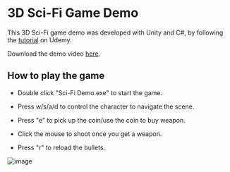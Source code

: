# 3D Sci-Fi Game DemoThis 3D Sci-Fi game demo was developed with Unity and C\#, by following the [tutorial](https://www.udemy.com/the-ultimate-guide-to-game-development-with-unity/) on Udemy.Download the demo video [here](demo.mp4).## How to play the game* Double click "Sci-Fi Demo.exe" to start the game.* Press w/s/a/d to control the character to navigate the scene.* Press "e" to pick up the coin/use the coin to buy weapon.* Click the mouse to shoot once you get a weapon.* Press "r" to reload the bullets.![image](demo.gif)